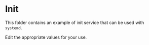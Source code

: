 # Init

This folder contains an example of init service that can be used with `systemd`.

Edit the appropriate values for your use.
